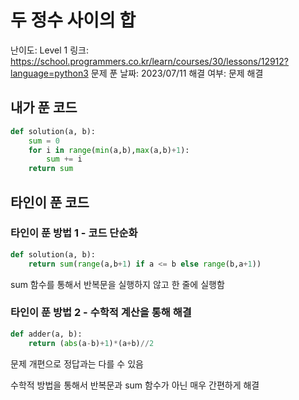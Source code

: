 # 두 정수 사이의 합

난이도: Level 1
링크: https://school.programmers.co.kr/learn/courses/30/lessons/12912?language=python3
문제 푼 날짜: 2023/07/11
해결 여부: 문제 해결

## 내가 푼 코드

```python
def solution(a, b):
    sum = 0
    for i in range(min(a,b),max(a,b)+1):
        sum += i
    return sum
```

## 타인이 푼 코드

### 타인이 푼 방법 1 - 코드 단순화

```python
def solution(a, b):
    return sum(range(a,b+1) if a <= b else range(b,a+1))
```

sum 함수를 통해서 반복문을 실행하지 않고 한 줄에 실행함

### 타인이 푼 방법 2 - 수학적 계산을 통해 해결

```python
def adder(a, b):
    return (abs(a-b)+1)*(a+b)//2
```

문제 개편으로 정답과는 다를 수 있음

수학적 방법을 통해서 반복문과 sum 함수가 아닌 매우 간편하게 해결